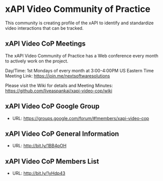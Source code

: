 # xAPI Video Community of Practice

This community is creating profile of the xAPI to identify and standardize video interactions that can be tracked.

## xAPI Video CoP Meetings

The xAPI Video Community of Practice has a Web conference every month to actively work on the project.

Day/Time: 1st Mondays of every month at 3:00-4:00PM US Eastern Time 
Meeting Link: https://join.me/nextsoftwaresolutions 

Please visit the Wiki for details and Meeting Minutes:  
https://github.com/liveaspankaj/xapi-video-cop/wiki

## xAPI Video CoP Google Group

* URL: https://groups.google.com/forum/#!members/xapi-video-cop

## xAPI Video CoP General Information

* URL: http://bit.ly/1BB4pOH

## xAPI Video CoP Members List

* URL: http://bit.ly/1yHdp43 




